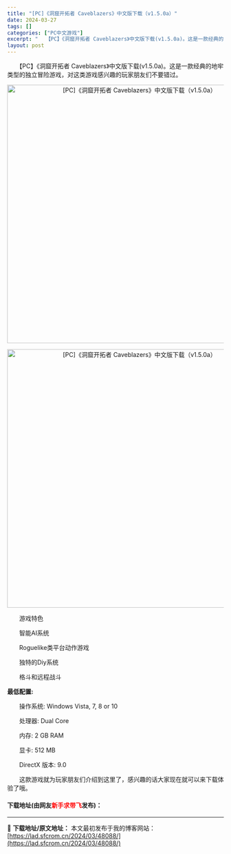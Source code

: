 ```yaml
---
title: "[PC]《洞窟开拓者 Caveblazers》中文版下载（v1.5.0a）"
date: 2024-03-27
tags: []
categories: ["PC中文游戏"]
excerpt: "　　【PC】《洞窟开拓者 Caveblazers》中文版下载(v1.5.0a)。这是一款经典的地牢类型的独立冒险游戏，对这类游戏感兴趣的玩家朋友们不要错过。 　　游戏特色 　　智能AI系统 　　Roguelike类平台动作游戏 　　独特的Diy系统 　　格斗和远程战斗 最低配置: 　　操作系统: W&hellip;"
layout: post
---
```


 <p>　　【PC】《洞窟开拓者 Caveblazers》中文版下载(v1.5.0a)。这是一款经典的地牢类型的独立冒险游戏，对这类游戏感兴趣的玩家朋友们不要错过。</p> <p align="center"><img align="" border="0" src="https://lad.sfcrom.cn/wp-content/uploads/2024/03/20240327_6603780fa068c.webp" width="600" alt="[PC]《洞窟开拓者 Caveblazers》中文版下载（v1.5.0a）" /></p> <p align="center"><img align="" border="0" src="https://lad.sfcrom.cn/wp-content/uploads/2024/03/20240327_6603781008d08.webp" width="600" alt="[PC]《洞窟开拓者 Caveblazers》中文版下载（v1.5.0a）" /></p> <p>　　游戏特色</p> <p>　　智能AI系统</p> <p>　　Roguelike类平台动作游戏</p> <p>　　独特的Diy系统</p> <p>　　格斗和远程战斗</p> <p><strong>最低配置:</strong></p> <p>　　操作系统: Windows Vista, 7, 8 or 10</p> <p>　　处理器: Dual Core</p> <p>　　内存: 2 GB RAM</p> <p>　　显卡: 512 MB</p> <p>　　DirectX 版本: 9.0</p> <p>　　这款游戏就为玩家朋友们介绍到这里了，感兴趣的话大家现在就可以来下载体验了哦。</p> <p><h4>下载地址(由网友<font color="red">新手求带飞</font>发布)：</h4></p> 

---
📖 **下载地址/原文地址：** 本文最初发布于我的博客网站：[https://lad.sfcrom.cn/2024/03/48088/](https://lad.sfcrom.cn/2024/03/48088/)
